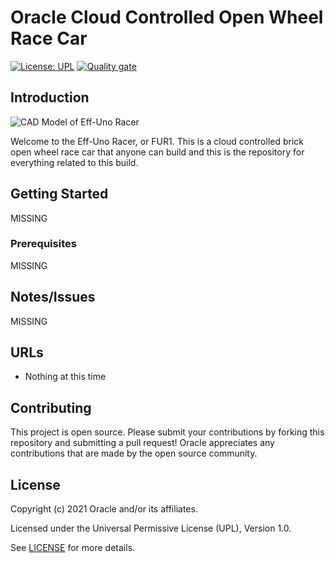 # Oracle Cloud Controlled Open Wheel Race Car

[![License: UPL](https://img.shields.io/badge/license-UPL-green)](https://img.shields.io/badge/license-UPL-green) [![Quality gate](https://sonarcloud.io/api/project_badges/quality_gate?project=oracle-devrel_f1-car)](https://sonarcloud.io/dashboard?id=oracle-devrel_f1-car)

## Introduction
![CAD Model of Eff-Uno Racer](carfront.png)

Welcome to the Eff-Uno Racer, or FUR1. This is a cloud controlled brick open wheel race car that anyone can build and this is the repository for everything related to this build.

## Getting Started
MISSING

### Prerequisites
MISSING

## Notes/Issues
MISSING

## URLs
* Nothing at this time

## Contributing
This project is open source.  Please submit your contributions by forking this repository and submitting a pull request!  Oracle appreciates any contributions that are made by the open source community.

## License
Copyright (c) 2021 Oracle and/or its affiliates.

Licensed under the Universal Permissive License (UPL), Version 1.0.

See [LICENSE](LICENSE) for more details.
